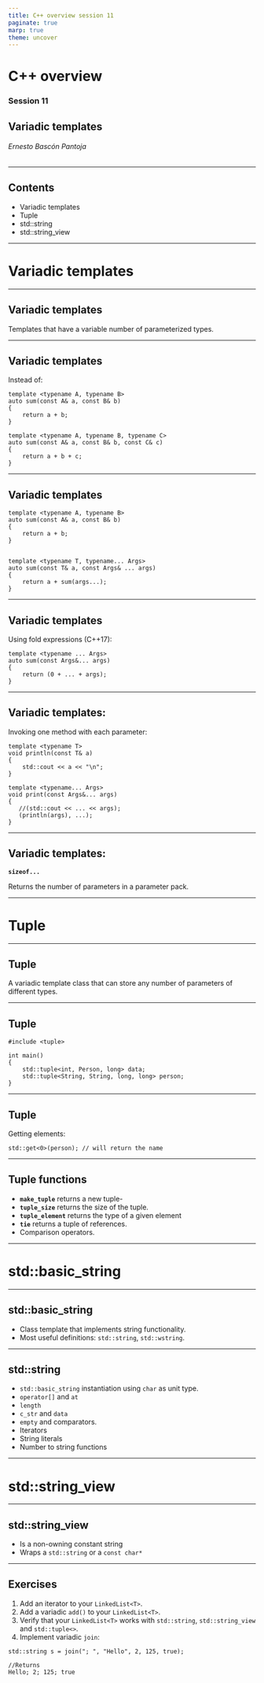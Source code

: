 ```yaml
---
title: C++ overview session 11
paginate: true
marp: true
theme: uncover
---
```


# C++ overview

### Session 11
## Variadic templates

###### *Ernesto Bascón Pantoja*

---
## Contents

* Variadic templates
* Tuple
* std::string
* std::string_view
---

# Variadic templates
---
## Variadic templates

Templates that have a variable number of parameterized types.

---
## Variadic templates

Instead of:

```
template <typename A, typename B>
auto sum(const A& a, const B& b)
{
    return a + b;
}

template <typename A, typename B, typename C>
auto sum(const A& a, const B& b, const C& c)
{
    return a + b + c;
}
```
---
## Variadic templates

```
template <typename A, typename B>
auto sum(const A& a, const B& b)
{
    return a + b;
}


template <typename T, typename... Args>
auto sum(const T& a, const Args& ... args)
{
    return a + sum(args...);
}

```
---
## Variadic templates

Using fold expressions (C++17):

```
template <typename ... Args>
auto sum(const Args&... args)
{
    return (0 + ... + args);
}

```
---
## Variadic templates:

Invoking one method with each parameter:

```
template <typename T>
void println(const T& a)
{
    std::cout << a << "\n";
}

template <typename... Args>
void print(const Args&... args)
{
   //(std::cout << ... << args);
   (println(args), ...);
}
```
---
## Variadic templates:

**`sizeof...`**

Returns the number of parameters in a parameter pack.

---

# Tuple

---

## Tuple

A variadic template class that can store any number of parameters of different types.

---

## Tuple

```
#include <tuple>

int main()
{
    std::tuple<int, Person, long> data;
    std::tuple<String, String, long, long> person;
}
```
---
## Tuple

Getting elements:

```
std::get<0>(person); // will return the name
```
---
## Tuple functions

- **`make_tuple`** returns a new tuple-
- **`tuple_size`** returns the size of the tuple.
- **`tuple_element`** returns the type of a given element
- **`tie`** returns a tuple of references.
- Comparison operators.

---

# std::basic_string

---
## std::basic_string

- Class template that implements string functionality.
- Most useful definitions: `std::string`, `std::wstring`.

---
## std::string

- `std::basic_string` instantiation using `char` as unit type.
- `operator[]` and `at`
- `length`
- `c_str` and `data`
- `empty` and comparators.
- Iterators
- String literals
- Number to string functions

---
# std::string_view
---
## std::string_view

- Is a non-owning constant string
- Wraps a `std::string` or a `const char*`

---

## Exercises

1. Add an iterator to your `LinkedList<T>`.
2. Add a variadic `add()` to your `LinkedList<T>`.
3. Verify that your `LinkedList<T>` works with `std::string`, `std::string_view` and `std::tuple<>`.
4. Implement variadic `join`:

```
std::string s = join("; ", "Hello", 2, 125, true);

//Returns
Hello; 2; 125; true
```






